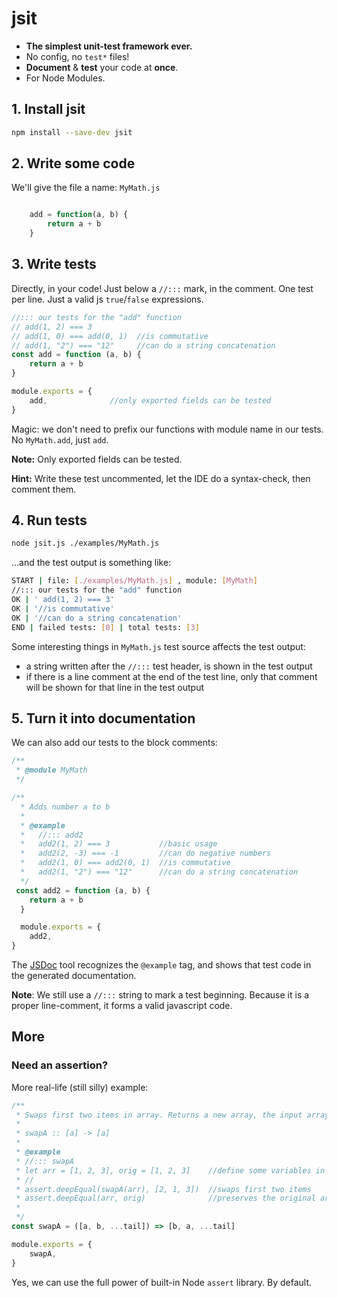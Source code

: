 # jsit

- **The simplest unit-test framework ever.**
- No config, no `test*` files!
- **Document** &amp; **test** your code at **once**.
- For Node Modules.

## 1. Install jsit

``` bash
npm install --save-dev jsit
```

## 2. Write some code

We'll give the file a name: `MyMath.js`

``` javascript

    add = function(a, b) {
        return a + b
    }
```

## 3. Write tests

Directly, in your code! Just below a `//:::` mark, in the comment. One test per line. Just a valid js `true`/`false` expressions.

``` javascript
//::: our tests for the "add" function
// add(1, 2) === 3
// add(1, 0) === add(0, 1)  //is commutative
// add(1, "2") === "12"     //can do a string concatenation
const add = function (a, b) {
    return a + b
}

module.exports = {
    add,              //only exported fields can be tested
}
```

Magic: we don't need to prefix our functions with module name in our tests. No `MyMath.add`, just `add`.

**Note:** Only exported fields can be tested.

**Hint:** Write these test uncommented, let the IDE do a syntax-check, then comment them.

## 4. Run tests

``` bash
node jsit.js ./examples/MyMath.js
```

...and the test output is something like:

``` bash
START | file: [./examples/MyMath.js] , module: [MyMath]
//::: our tests for the "add" function
OK | ' add(1, 2) === 3'
OK | '//is commutative'
OK | '//can do a string concatenation'
END | failed tests: [0] | total tests: [3]
```

Some interesting things in `MyMath.js` test source affects the test output:

- a string written after the `//:::` test header, is shown in the test output
- if there is a line comment at the end of the test line, only that comment will be shown for that line in the test output



## 5. Turn it into documentation

We can also add our tests to the block comments:

``` javascript
/**
 * @module MyMath
 */

/**
  * Adds number a to b
  *
  * @example
  *   //::: add2
  *   add2(1, 2) === 3           //basic usage
  *   add2(2, -3) === -1         //can do negative numbers
  *   add2(1, 0) === add2(0, 1)  //is commutative
  *   add2(1, "2") === "12"      //can do a string concatenation
  */
 const add2 = function (a, b) {
    return a + b
  }

  module.exports = {
    add2,
}
```

The [JSDoc](https://jsdoc.app/) tool recognizes the `@example` tag, and shows that test code in the generated documentation.  

**Note**: We still use a `//:::` string to mark a test beginning. Because it is a proper line-comment, it forms a valid javascript code.

## More

### Need an assertion?

More real-life (still silly) example:

``` javascript
/**
 * Swaps first two items in array. Returns a new array, the input array remains untouched.
 *
 * swapA :: [a] -> [a]
 *
 * @example
 * //::: swapA
 * let arr = [1, 2, 3], orig = [1, 2, 3]    //define some variables in the test
 * //
 * assert.deepEqual(swapA(arr), [2, 1, 3])  //swaps first two items
 * assert.deepEqual(arr, orig)              //preserves the original array
 *
 */
const swapA = ([a, b, ...tail]) => [b, a, ...tail]

module.exports = {
    swapA,
}
```

Yes, we can use the full power of built-in Node `assert` library. By default.

